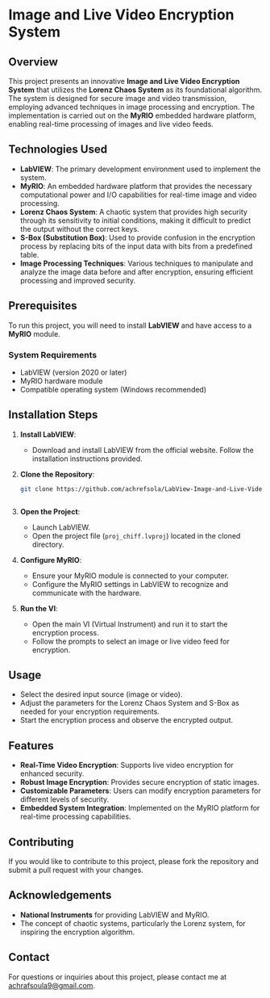 # Image and Live Video Encryption System

## Overview
This project presents an innovative **Image and Live Video Encryption System** that utilizes the **Lorenz Chaos System** as its foundational algorithm. The system is designed for secure image and video transmission, employing advanced techniques in image processing and encryption. The implementation is carried out on the **MyRIO** embedded hardware platform, enabling real-time processing of images and live video feeds.

## Technologies Used
- **LabVIEW**: The primary development environment used to implement the system.
- **MyRIO**: An embedded hardware platform that provides the necessary computational power and I/O capabilities for real-time image and video processing.
- **Lorenz Chaos System**: A chaotic system that provides high security through its sensitivity to initial conditions, making it difficult to predict the output without the correct keys.
- **S-Box (Substitution Box)**: Used to provide confusion in the encryption process by replacing bits of the input data with bits from a predefined table.
- **Image Processing Techniques**: Various techniques to manipulate and analyze the image data before and after encryption, ensuring efficient processing and improved security.

## Prerequisites
To run this project, you will need to install **LabVIEW** and have access to a **MyRIO** module.

### System Requirements
- LabVIEW (version 2020 or later)
- MyRIO hardware module
- Compatible operating system (Windows recommended)


## Installation Steps
1. **Install LabVIEW**:
   - Download and install LabVIEW from the official website. Follow the installation instructions provided.

2. **Clone the Repository**:
   ```bash
   git clone https://github.com/achrefsola/LabView-Image-and-Live-Video-Encryption-System/tree/main
   


3. **Open the Project**:
   - Launch LabVIEW.
   - Open the project file (`proj_chiff.lvproj`) located in the cloned directory.

4. **Configure MyRIO**:
   - Ensure your MyRIO module is connected to your computer.
   - Configure the MyRIO settings in LabVIEW to recognize and communicate with the hardware.

5. **Run the VI**:
   - Open the main VI (Virtual Instrument) and run it to start the encryption process.
   - Follow the prompts to select an image or live video feed for encryption.

## Usage
- Select the desired input source (image or video).
- Adjust the parameters for the Lorenz Chaos System and S-Box as needed for your encryption requirements.
- Start the encryption process and observe the encrypted output.

## Features
- **Real-Time Video Encryption**: Supports live video encryption for enhanced security.
- **Robust Image Encryption**: Provides secure encryption of static images.
- **Customizable Parameters**: Users can modify encryption parameters for different levels of security.
- **Embedded System Integration**: Implemented on the MyRIO platform for real-time processing capabilities.

## Contributing
If you would like to contribute to this project, please fork the repository and submit a pull request with your changes.



## Acknowledgements
- **National Instruments** for providing LabVIEW and MyRIO.
- The concept of chaotic systems, particularly the Lorenz system, for inspiring the encryption algorithm.

## Contact
For questions or inquiries about this project, please contact me at achrafsoula9@gmail.com.
